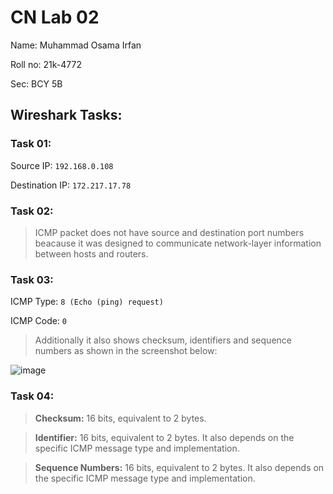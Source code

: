 # CN Lab 02
Name: Muhammad Osama Irfan

Roll no: 21k-4772

Sec: BCY 5B

## Wireshark Tasks:
### Task 01:
Source IP: `192.168.0.108`

Destination IP: `172.217.17.78`

### Task 02:
> ICMP packet does not have source and destination port numbers beacause it was designed to communicate network-layer information between hosts and routers.

### Task 03:
ICMP Type: `8 (Echo (ping) request)`

ICMP Code: `0`
> Additionally it also shows checksum, identifiers and sequence numbers as shown in the screenshot below: 

![image](https://github.com/osamaairfan/Computer-Networks-Labs/assets/115397536/3d28909e-c863-41db-8968-c61345063a39)

### Task 04:
> **Checksum:** 16 bits, equivalent to 2 bytes.

> **Identifier:** 16 bits, equivalent to 2 bytes. It also depends on the specific ICMP message type and implementation.

> **Sequence Numbers:** 16 bits, equivalent to 2 bytes. It also depends on the specific ICMP message type and implementation.
